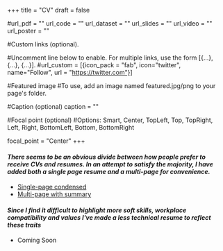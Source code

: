 +++
title = "CV"
draft = false


#url_pdf = "" url_code = "" url_dataset = "" url_slides = "" url_video = "" url_poster = ""


#Custom links (optional).

#Uncomment line below to enable. For multiple links, use the form [{...}, {...}, {...}].
#url_custom = [{icon_pack = "fab", icon="twitter", name="Follow", url = "https://twitter.com"}]

#Featured image
#To use, add an image named featured.jpg/png to your page's folder.


#Caption (optional)
caption = ""

#Focal point (optional)
#Options: Smart, Center, TopLeft, Top, TopRight, Left, Right, BottomLeft, Bottom, BottomRight

focal_point = "Center"
+++

#### _There seems to be an obvious divide between how people prefer to receive CVs and resumes. In an attempt to satisfy the majority, I have added both a single page resume and a multi-page for convenience._ 

* [Single-page condensed](https://drive.google.com/file/d/1xeezy948RPHx5F5qh2LnrABmxCB6RoN2/view?usp=sharing)
* [Multi-page with summary](https://drive.google.com/file/d/1Scac8FRQlU-loaPn-EroiY6qepgeGvb9/view?usp=sharing)

#### _Since I find it difficult to highlight more soft skills, workplace compatibility and values I've made a less technical resume to reflect these traits_

* Coming Soon



